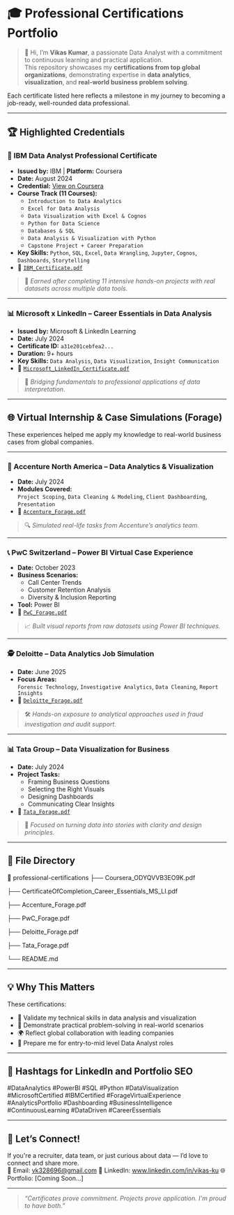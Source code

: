 # 🎓 Professional Certifications Portfolio

> 👋 Hi, I’m **Vikas Kumar**, a passionate Data Analyst with a commitment to continuous learning and practical application.  
> This repository showcases my **certifications from top global organizations**, demonstrating expertise in **data analytics**, **visualization**, and **real-world business problem solving**.

Each certificate listed here reflects a milestone in my journey to becoming a job-ready, well-rounded data professional.

---

## 🏆 Highlighted Credentials

### 📌 IBM Data Analyst Professional Certificate
- **Issued by:** IBM | **Platform:** Coursera
- **Date:** August 2024
- **Credential:** [View on Coursera](https://coursera.org/verify/professional-cert/ODYQVVB3EO9K)
- **Course Track (11 Courses):**
  - `Introduction to Data Analytics`
  - `Excel for Data Analysis`
  - `Data Visualization with Excel & Cognos`
  - `Python for Data Science`
  - `Databases & SQL`
  - `Data Analysis & Visualization with Python`
  - `Capstone Project + Career Preparation`
- **Key Skills:** `Python`, `SQL`, `Excel`, `Data Wrangling`, `Jupyter`, `Cognos`, `Dashboards`, `Storytelling`
- 📄 [`IBM_Certificate.pdf`](./Coursera%20ODYQVVB3EO9K.pdf)

> 🧠 *Earned after completing 11 intensive hands-on projects with real datasets across multiple data tools.*

---

### 📊 Microsoft x LinkedIn – Career Essentials in Data Analysis
- **Issued by:** Microsoft & LinkedIn Learning
- **Date:** July 2024
- **Certificate ID:** `a31e201cebfea2...`
- **Duration:** 9+ hours
- **Key Skills:** `Data Analysis`, `Data Visualization`, `Insight Communication`
- 📄 [`Microsoft_LinkedIn_Certificate.pdf`](./CertificateOfCompletion_Career%20Essentials%20in%20Data%20Analysis%20by%20Microsoft%20and%20LinkedIn.pdf)

> 🧩 *Bridging fundamentals to professional applications of data interpretation.*

---

## 🌐 Virtual Internship & Case Simulations (Forage)

These experiences helped me apply my knowledge to real-world business cases from global companies.

---

### 🧩 Accenture North America – Data Analytics & Visualization
- **Date:** July 2024
- **Modules Covered:**  
  `Project Scoping`, `Data Cleaning & Modeling`, `Client Dashboarding`, `Presentation`
- 📄 [`Accenture_Forage.pdf`](./hzmoNKtzvAzXsEqx8_Accenture%20North%20America_ht5uYtoyDkhpPsCjt_1721201714235_completion_certificate.pdf)

> 🔍 *Simulated real-life tasks from Accenture’s analytics team.*

---

### 📞 PwC Switzerland – Power BI Virtual Case Experience
- **Date:** October 2023
- **Business Scenarios:**
  - Call Center Trends
  - Customer Retention Analysis
  - Diversity & Inclusion Reporting
- **Tool:** Power BI
- 📄 [`PwC_Forage.pdf`](./a87GpgE6tiku7q3gu_PwC%20Switzerland_ht5uYtoyDkhpPsCjt_1697802879930_completion_certificate.pdf)

> 📈 *Built visual reports from raw datasets using Power BI techniques.*

---

### 🕵️ Deloitte – Data Analytics Job Simulation
- **Date:** June 2025
- **Focus Areas:**  
  `Forensic Technology`, `Investigative Analytics`, `Data Cleaning`, `Report Insights`
- 📄 [`Deloitte_Forage.pdf`](./io9DzWKe3PTsiS6GG_9PBTqmSxAf6zZTseP_ht5uYtoyDkhpPsCjt_1749226217149_completion_certificate.pdf)

> 🛠 *Hands-on exposure to analytical approaches used in fraud investigation and audit support.*

---

### 📊 Tata Group – Data Visualization for Business
- **Date:** July 2024
- **Project Tasks:**
  - Framing Business Questions
  - Selecting the Right Visuals
  - Designing Dashboards
  - Communicating Clear Insights
- 📄 [`Tata_Forage.pdf`](./MyXvBcppsW2FkNYCX_Tata%20Group_ht5uYtoyDkhpPsCjt_1720881154722_completion_certificate.pdf)

> 📢 *Focused on turning data into stories with clarity and design principles.*

---

## 🧾 File Directory

📁 professional-certifications
├── Coursera_ODYQVVB3EO9K.pdf

├── CertificateOfCompletion_Career_Essentials_MS_LI.pdf

├── Accenture_Forage.pdf

├── PwC_Forage.pdf

├── Deloitte_Forage.pdf

├── Tata_Forage.pdf

└── README.md


---

## 💡 Why This Matters

These certifications:
- 🔐 Validate my technical skills in data analysis and visualization
- 🔧 Demonstrate practical problem-solving in real-world scenarios
- 🌍 Reflect global collaboration with leading companies
- 🚀 Prepare me for entry-to-mid level Data Analyst roles

---

## 🔖 Hashtags for LinkedIn and Portfolio SEO

#DataAnalytics #PowerBI #SQL #Python #DataVisualization #MicrosoftCertified
#IBMCertified #ForageVirtualExperience #AnalyticsPortfolio #Dashboarding
#BusinessIntelligence #ContinuousLearning #DataDriven #CareerEssentials


---

## 📢 Let’s Connect!

If you're a recruiter, data team, or just curious about data — I’d love to connect and share more.  
📧 Email: vk328696@gmail.com
🔗 LinkedIn: www.linkedin.com/in/vikas-ku 
🌐 Portfolio: [Coming Soon…]

---

> *“Certificates prove commitment. Projects prove application. I'm proud to have both.”*




